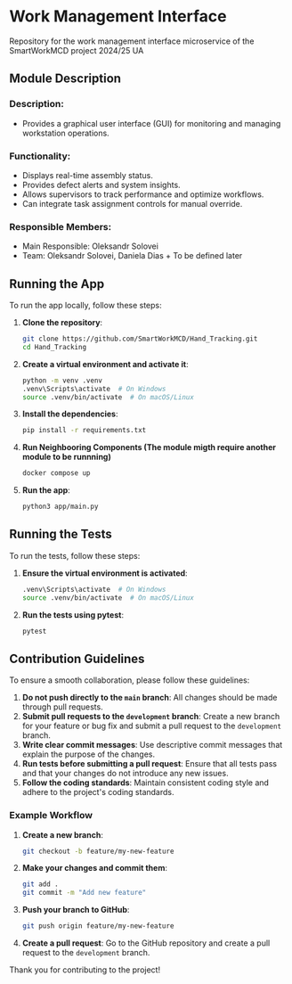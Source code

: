 # Work Management Interface
Repository for the work management interface microservice of the SmartWorkMCD project 2024/25 UA

## Module Description

### Description:
- Provides a graphical user interface (GUI) for monitoring and managing workstation
operations.

### Functionality:
- Displays real-time assembly status.
- Provides defect alerts and system insights.
- Allows supervisors to track performance and optimize workflows.
- Can integrate task assignment controls for manual override.

### Responsible Members:
- Main Responsible: Oleksandr Solovei
- Team: Oleksandr Solovei, Daniela Dias + To be defined later

## Running the App

To run the app locally, follow these steps:

1. **Clone the repository**:
    ```sh
    git clone https://github.com/SmartWorkMCD/Hand_Tracking.git
    cd Hand_Tracking
    ```

2. **Create a virtual environment and activate it**:
    ```sh
    python -m venv .venv
    .venv\Scripts\activate  # On Windows
    source .venv/bin/activate  # On macOS/Linux
    ```

3. **Install the dependencies**:
    ```sh
    pip install -r requirements.txt
    ```

4. **Run Neighbooring Components (The module migth require another module to be runnning)**
    ```sh
    docker compose up
    ```

5. **Run the app**:
    ```sh
    python3 app/main.py
    ```

## Running the Tests

To run the tests, follow these steps:

1. **Ensure the virtual environment is activated**:
    ```sh
    .venv\Scripts\activate  # On Windows
    source .venv/bin/activate  # On macOS/Linux
    ```

2. **Run the tests using pytest**:
    ```sh
    pytest
    ```

## Contribution Guidelines

To ensure a smooth collaboration, please follow these guidelines:

1. **Do not push directly to the `main` branch**: All changes should be made through pull requests.
2. **Submit pull requests to the `development` branch**: Create a new branch for your feature or bug fix and submit a pull request to the `development` branch.
3. **Write clear commit messages**: Use descriptive commit messages that explain the purpose of the changes.
4. **Run tests before submitting a pull request**: Ensure that all tests pass and that your changes do not introduce any new issues.
5. **Follow the coding standards**: Maintain consistent coding style and adhere to the project's coding standards.

### Example Workflow

1. **Create a new branch**:
    ```sh
    git checkout -b feature/my-new-feature
    ```

2. **Make your changes and commit them**:
    ```sh
    git add .
    git commit -m "Add new feature"
    ```

3. **Push your branch to GitHub**:
    ```sh
    git push origin feature/my-new-feature
    ```

4. **Create a pull request**: Go to the GitHub repository and create a pull request to the `development` branch.

Thank you for contributing to the project!